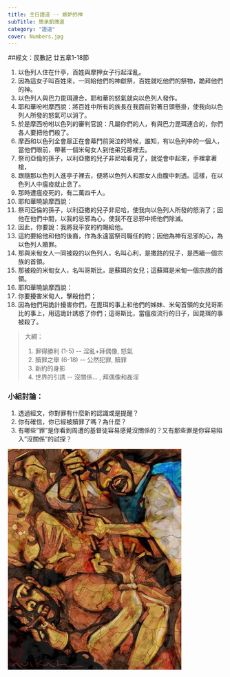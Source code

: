 ```yaml
---
title: 主日證道 -- 嫉妒的神
subTitle: 簡承凱傳道
category: "證道"
cover: Numbers.jpg
---
```

##經文：民數記 廿五章1-18節

1. 以色列人住在什亭，百姓與摩押女子行起淫亂。
2. 因為這女子叫百姓來，一同給他們的神獻祭，百姓就吃他們的祭物，跪拜他們的神。
3. 以色列人與巴力毘珥連合，耶和華的怒氣就向以色列人發作。
4. 耶和華吩咐摩西說：將百姓中所有的族長在我面前對著日頭懸掛，使我向以色列人所發的怒氣可以消了。
5. 於是摩西吩咐以色列的審判官說：凡屬你們的人，有與巴力毘珥連合的，你們各人要把他們殺了。
6. 摩西和以色列全會眾正在會幕門前哭泣的時候，誰知，有以色列中的一個人，當他們眼前，帶著一個米甸女人到他弟兄那裡去。
7. 祭司亞倫的孫子，以利亞撒的兒子非尼哈看見了，就從會中起來，手裡拿著槍，
8. 跟隨那以色列人進亭子裡去，便將以色列人和那女人由腹中刺透。這樣，在以色列人中瘟疫就止息了。
9. 那時遭瘟疫死的，有二萬四千人。
10. 耶和華曉諭摩西說：
11. 祭司亞倫的孫子，以利亞撒的兒子非尼哈，使我向以色列人所發的怒消了；因他在他們中間，以我的忌邪為心，使我不在忌邪中把他們除滅。
12. 因此，你要說：我將我平安的約賜給他。
13. 這約要給他和他的後裔，作為永遠當祭司職任的約；因他為神有忌邪的心，為以色列人贖罪。
14. 那與米甸女人一同被殺的以色列人，名叫心利，是撒路的兒子，是西緬一個宗族的首領。
15. 那被殺的米甸女人，名叫哥斯比，是蘇珥的女兒；這蘇珥是米甸一個宗族的首領。
16. 耶和華曉諭摩西說：
17. 你要擾害米甸人，擊殺他們；
18. 因為他們用詭計擾害你們，在毘珥的事上和他們的姊妹、米甸首領的女兒哥斯比的事上，用這詭計誘惑了你們；這哥斯比，當瘟疫流行的日子，因毘珥的事被殺了。


> 大綱：
> 1. 罪得勝利 (1-5)
> -- 淫亂+拜偶像, 怒氣
> 2. 贖罪之舉 (6-18) 
> -- 公然犯罪, 贖罪
> 3. 新約的身影
> 4. 世界的引誘
> -- 沒關係… , 拜偶像和姦淫 

### 小組討論：
1. 透過經文，你對罪有什麼新的認識或是提醒？
2. 你有確信，你已經被贖罪了嗎？為什麼？
3. 有哪些”罪”是你看到周遭的基督徒容易感覺沒關係的？又有那些罪是你容易陷入”沒關係”的試探？

![](./Numbers.jpg)


